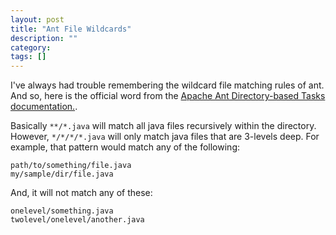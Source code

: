 ```yaml
---
layout: post
title: "Ant File Wildcards"
description: ""
category:
tags: []
---
```



I've always had trouble remembering the wildcard file matching rules of ant.  And so, here is the official word from
the [Apache Ant Directory-based Tasks documentation.](https://ant.apache.org/manual/dirtasks.html).

Basically `**/*.java` will match all java files recursively within the directory.
However, `*/*/*/*.java` will only match java files that are 3-levels deep.  For example, that pattern would match any of the following:

    path/to/something/file.java
    my/sample/dir/file.java

And, it will not match any of these:

    onelevel/something.java
    twolevel/onelevel/another.java




